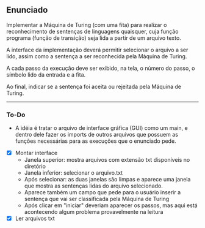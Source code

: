 ## Enunciado

Implementar a Máquina de Turing (com uma fita) para realizar o reconhecimento de sentenças de linguagens quaisquer, cuja função programa (função de transição) seja lida a partir de um arquivo texto.

A interface da implementação deverá permitir selecionar o arquivo a ser lido, assim como a sentença a ser reconhecida pela Máquina de Turing.

A cada passo da execução deve ser exibido, na tela, o número do passo, o símbolo lido da
entrada e a fita.

Ao final, indicar se a sentença foi aceita ou rejeitada pela Máquina de Turing.

---

### To-Do

- A idéia é tratar o arquivo de interface gráfica (GUI) como um main, e dentro dele fazer os imports de outros arquivos que possuem as funções necessárias para as execuções que o enunciado pede.

- [x] Montar interface
    - Janela superior: mostra arquivos com extensão txt disponíveis no diretório
    - Janela inferior: selecionar o arquivo.txt
    - Após selecionar: as duas janelas são limpas e aparece uma janela que mostra as sentenças lidas do arquivo selecionado.
    - Aparece também um campo que pede para o usuário inserir a sentença que vai ser classificada pela Máquina de Turing
    - Após clicar em "iniciar" deveriam aparecer os passos, mas aqui está acontecendo algum problema provavelmente na leitura
- [x] Ler arquivos txt
